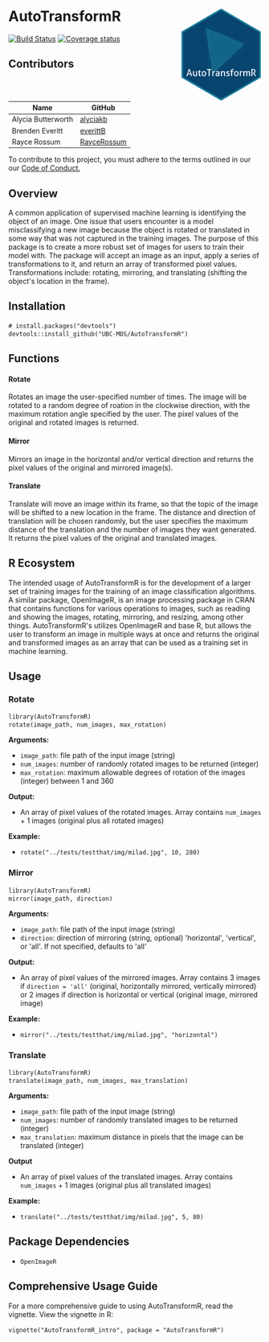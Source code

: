 # AutoTransformR <img src="img/logo.png" width="160" align="right"/>

[![Build Status](https://travis-ci.org/UBC-MDS/AutoTransformR.svg?branch=master)](https://travis-ci.org/UBC-MDS/AutoTransformR)
[![Coverage status](https://codecov.io/gh/UBC-MDS/AutoTransformR/branch/master/graph/badge.svg)](https://codecov.io/github/UBC-MDS/AutoTransformR?branch=master)

## Contributors

| Name | GitHub |
|---|---|
| Alycia Butterworth | [alyciakb](https://github.com/alyciakb) |
| Brenden Everitt | [everittB](https://github.com/everittB) |
| Rayce Rossum | [RayceRossum](https://github.com/RayceRossum) |

To contribute to this project, you must adhere to the terms outlined in our our [Code of Conduct.](https://github.com/UBC-MDS/AutoTransformR/blob/master/CONDUCT.md)


## Overview

A common application of supervised machine learning is identifying the object of an image. One issue that users encounter is a model misclassifying a new image because the object is rotated or translated in some way that was not captured in the training images. The purpose of this package is to create a more robust set of images for users to train their model with. The package will accept an image as an input, apply a series of transformations to it, and return an array of transformed pixel values. Transformations include: rotating, mirroring, and translating (shifting the object's location in the frame).


## Installation

```
# install.packages("devtools")
devtools::install_github("UBC-MDS/AutoTransformR")
```


## Functions

#### Rotate

Rotates an image the user-specified number of times. The image will be rotated to a random degree of roation in the clockwise direction, with the maximum rotation angle specified by the user. The pixel values of the original and rotated images is returned.

#### Mirror

Mirrors an image in the horizontal and/or vertical direction and returns the pixel values of the original and mirrored image(s).

#### Translate

Translate will move an image within its frame, so that the topic of the image will be shifted to a new location in the frame. The distance and direction of translation will be chosen randomly, but the user specifies the maximum distance of the translation and the number of images they want generated. It returns the pixel values of the original and translated images.


## R Ecosystem

 The intended usage of AutoTransformR is for the development of a larger set of training images for the training of an image classification algorithms. A similar package, OpenImageR, is an image processing package in CRAN that contains functions for various operations to images, such as reading and showing the images, rotating, mirroring, and resizing, among other things. AutoTransformR's utilizes OpenImageR and base R, but allows the user to transform an image in multiple ways at once and returns the original and transformed images as an array that can be used as a training set in machine learning. 



## Usage

### Rotate

```
library(AutoTransformR)
rotate(image_path, num_images, max_rotation)
```

**Arguments:**

- `image_path`: file path of the input image (string)
- `num_images`: number of randomly rotated images to be returned (integer)
- `max_rotation`: maximum allowable degrees of rotation of the images (integer) between 1 and 360

**Output:**

- An array of pixel values of the rotated images. Array contains `num_images` + 1 images (original plus all rotated images)

**Example:**

- `rotate("../tests/testthat/img/milad.jpg", 10, 280)`


### Mirror

```
library(AutoTransformR)
mirror(image_path, direction)
```

**Arguments:**

- `image_path`: file path of the input image (string)
- `direction`: direction of mirroring (string, optional) 'horizontal', 'vertical', or 'all'. If not specified, defaults to 'all'

**Output:**

- An array of pixel values of the mirrored images. Array contains 3 images if `direction = 'all'` (original, horizontally mirrored, vertically mirrored) or 2 images if direction is horizontal or vertical (original image, mirrored image)

**Example:**

- `mirror("../tests/testthat/img/milad.jpg", "horizontal")`


### Translate

```
library(AutoTransformR)
translate(image_path, num_images, max_translation)
```

**Arguments:**

- `image_path`: file path of the input image (string)
- `num_images`: number of randomly translated images to be returned (integer)
- `max_translation`: maximum distance in pixels that the image can be translated (integer)

**Output**

- An array of pixel values of the translated images. Array contains `num_images` + 1 images (original plus all translated images)

**Example:**

- `translate("../tests/testthat/img/milad.jpg", 5, 80)`


## Package Dependencies

- `OpenImageR`


## Comprehensive Usage Guide

For a more comprehensive guide to using AutoTransformR, read the vignette. View the vignette in R:

```
vignette("AutoTransformR_intro", package = "AutoTransformR")
```

